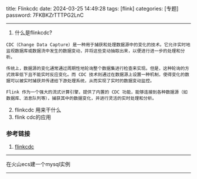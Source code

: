 title: Flinkcdc 
date: 2024-03-25 14:49:28 
tags: [flink]
categories: [专题]
password: 7FKBKZrTTTPG2LnC

---
 <!--more-->

1. 什么是flinkcdc?

```
CDC（Change Data Capture）是一种用于捕获和处理数据源中的变化的技术。它允许实时地监视数据库或数据流中发生的数据变动，并将这些变动抽取出来，以便进行进一步的处理和分析。

传统上，数据源的变化通常通过周期性地轮询整个数据集进行检查来实现。但是，这种轮询的方式效率低下且不能实时反应变化。而 CDC 技术则通过在数据源上设置一种机制，使得变化的数据可以被实时捕获并传递给下游处理系统，从而实现了实时的数据变动监控。

Flink 作为一个强大的流式计算引擎，提供了内置的 CDC 功能，能够连接到各种数据源（如数据库、消息队列等），捕获其中的数据变化，并进行灵活的实时处理和分析。

```

2. flinkcdc 用来干什么
3. flink cdc的应用

### 参考链接

1. [flinkcdc](https://blog.csdn.net/qq_50954361/article/details/129486467?utm_medium=distribute.pc_relevant.none-task-blog-2~default~baidujs_baidulandingword~default-3-129486467-blog-132557693.235^v43^pc_blog_bottom_relevance_base4&spm=1001.2101.3001.4242.2&utm_relevant_index=4)

---

在火山ecs建一个mysql实例

---

